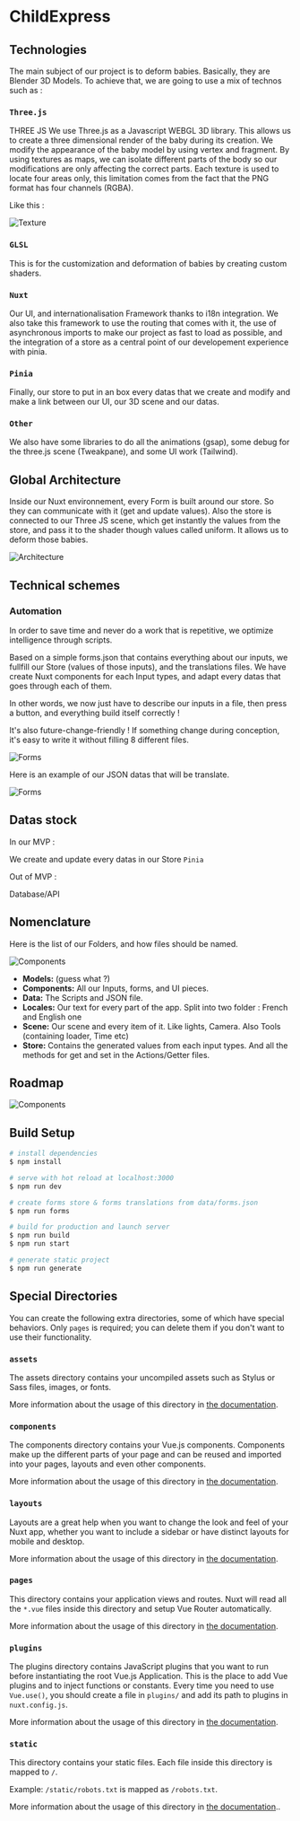# ChildExpress

## Technologies

The main subject of our project is to deform babies. Basically, they are Blender 3D Models. To achieve that, we are going to use a mix of technos such as :

### `Three.js`

THREE JS
We use Three.js as a Javascript WEBGL 3D library.
This allows us to create a three dimensional render of the baby during its creation. We modify the appearance of the baby model by using vertex and fragment.
By using textures as maps, we can isolate different parts of the body so our modifications are only affecting the correct parts.
Each texture is used to locate four areas only, this limitation comes from the fact that the PNG format has four channels (RGBA).

Like this :

![Texture](https://i.imgur.com/bZCS9QX.png)

### `GLSL`

This is for the customization and deformation of babies by creating custom shaders.

### `Nuxt`

Our UI, and internationalisation Framework thanks to i18n integration. We also take this framework to use the routing that comes with it, the use of asynchronous imports to make our project as fast to load as possible, and the integration of a store as a central point of our developement experience with pinia.

### `Pinia`

Finally, our store to put in an box every datas that we create and modify and make a link between our UI, our 3D scene and our datas.

### `Other`

We also have some libraries to do all the animations (gsap), some debug for the three.js scene (Tweakpane), and some UI work (Tailwind).

## Global Architecture

Inside our Nuxt environnement, every Form is built around our store. So they can communicate with it (get and update values).
Also the store is connected to our Three JS scene, which get instantly the values from the store, and pass it to the shader though values called uniform. It allows us to deform those babies.

![Architecture](https://i.imgur.com/2LOpG8T.png)

## Technical schemes

### Automation

In order to save time and never do a work that is repetitive, we optimize intelligence through scripts.

Based on a simple forms.json that contains everything about our inputs, we fullfill our Store (values of those inputs), and the translations files.
We have create Nuxt components for each Input types, and adapt every datas that goes through each of them.

In other words, we now just have to describe our inputs in a file, then press a button, and everything build itself correctly !

It's also future-change-friendly ! If something change during conception, it's easy to write it without filling 8 different files.

![Forms](https://i.imgur.com/hGk8jKY.png)

Here is an example of our JSON datas that will be translate.

![Forms](https://i.imgur.com/GnwPIf0.png)

## Datas stock

In our MVP :

We create and update every datas in our Store `Pinia`

Out of MVP :

Database/API

## Nomenclature

Here is the list of our Folders, and how files should be named.

![Components](https://i.imgur.com/pCm237y.png)

- **Models:** (guess what ?)
- **Components:** All our Inputs, forms, and UI pieces.
- **Data:** The Scripts and JSON file.
- **Locales:** Our text for every part of the app. Split into two folder : French and English one
- **Scene:** Our scene and every item of it. Like lights, Camera. Also Tools (containing loader, Time etc)
- **Store:** Contains the generated values from each input types. And all the methods for get and set in the Actions/Getter files.

## Roadmap

![Components](https://i.imgur.com/TezPN7m.jpg)

## Build Setup

```bash
# install dependencies
$ npm install

# serve with hot reload at localhost:3000
$ npm run dev

# create forms store & forms translations from data/forms.json
$ npm run forms

# build for production and launch server
$ npm run build
$ npm run start

# generate static project
$ npm run generate
```

## Special Directories

You can create the following extra directories, some of which have special behaviors. Only `pages` is required; you can delete them if you don't want to use their functionality.

### `assets`

The assets directory contains your uncompiled assets such as Stylus or Sass files, images, or fonts.

More information about the usage of this directory in [the documentation](https://nuxtjs.org/docs/2.x/directory-structure/assets).

### `components`

The components directory contains your Vue.js components. Components make up the different parts of your page and can be reused and imported into your pages, layouts and even other components.

More information about the usage of this directory in [the documentation](https://nuxtjs.org/docs/2.x/directory-structure/components).

### `layouts`

Layouts are a great help when you want to change the look and feel of your Nuxt app, whether you want to include a sidebar or have distinct layouts for mobile and desktop.

More information about the usage of this directory in [the documentation](https://nuxtjs.org/docs/2.x/directory-structure/layouts).

### `pages`

This directory contains your application views and routes. Nuxt will read all the `*.vue` files inside this directory and setup Vue Router automatically.

More information about the usage of this directory in [the documentation](https://nuxtjs.org/docs/2.x/get-started/routing).

### `plugins`

The plugins directory contains JavaScript plugins that you want to run before instantiating the root Vue.js Application. This is the place to add Vue plugins and to inject functions or constants. Every time you need to use `Vue.use()`, you should create a file in `plugins/` and add its path to plugins in `nuxt.config.js`.

More information about the usage of this directory in [the documentation](https://nuxtjs.org/docs/2.x/directory-structure/plugins).

### `static`

This directory contains your static files. Each file inside this directory is mapped to `/`.

Example: `/static/robots.txt` is mapped as `/robots.txt`.

More information about the usage of this directory in [the documentation](https://nuxtjs.org/docs/2.x/directory-structure/static)..
